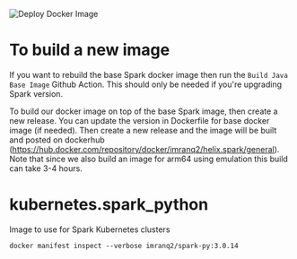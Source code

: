 
![Deploy Docker Image](https://github.com/imranq2/kubernetes.spark_python/workflows/Deploy%20Docker%20Image/badge.svg)

# To build a new image
If you want to rebuild the base Spark docker image then run the `Build Java Base Image` Github Action.  This should only be needed if you're upgrading Spark version.

To build our docker image on top of the base Spark image, then create a new release.  You can update the version in Dockerfile for base docker image (if needed).  Then create a new release and the image will be built and posted on dockerhub (https://hub.docker.com/repository/docker/imranq2/helix.spark/general).
Note that since we also build an image for arm64 using emulation this build can take 3-4 hours.


# kubernetes.spark_python
Image to use for Spark Kubernetes clusters


```angular2html
docker manifest inspect --verbose imranq2/spark-py:3.0.14
```
